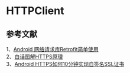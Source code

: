 # HTTPClient


## 参考文献  
1、[Android 网络请求库Retrofit简单使用](https://blog.csdn.net/u011974987/article/details/50895633)    
2、[白话图解HTTPS原理](https://www.cnblogs.com/ghjbk/p/6738069.html)    
3、[Android HTTPS如何10分钟实现自签名SSL证书](https://www.cnblogs.com/tommylemon/p/5454303.html)    


